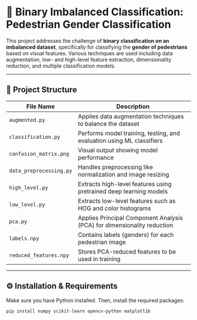 # 🧠 Binary Imbalanced Classification: Pedestrian Gender Classification

This project addresses the challenge of **binary classification on an imbalanced dataset**, specifically for classifying the **gender of pedestrians** based on visual features. Various techniques are used including data augmentation, low- and high-level feature extraction, dimensionality reduction, and multiple classification models.

---

## 📁 Project Structure

| File Name              | Description                                                                 |
|------------------------|-----------------------------------------------------------------------------|
| `augmented.py`         | Applies data augmentation techniques to balance the dataset                 |
| `classification.py`    | Performs model training, testing, and evaluation using ML classifiers       |
| `confusion_matrix.png` | Visual output showing model performance                                     |
| `data_preprocessing.py`| Handles preprocessing like normalization and image resizing                 |
| `high_level.py`        | Extracts high-level features using pretrained deep learning models          |
| `low_level.py`         | Extracts low-level features such as HOG and color histograms                |
| `pca.py`               | Applies Principal Component Analysis (PCA) for dimensionality reduction     |
| `labels.npy`           | Contains labels (genders) for each pedestrian image                         |
| `reduced_features.npy` | Stores PCA-reduced features to be used in training                         |

---

## ⚙️ Installation & Requirements

Make sure you have Python installed. Then, install the required packages:

```bash
pip install numpy scikit-learn opencv-python matplotlib
